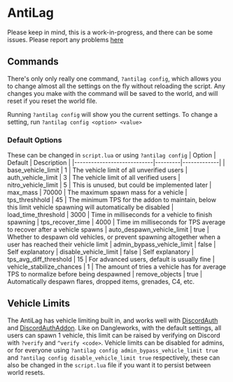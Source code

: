 # AntiLag
Please keep in mind, this is a work-in-progress, and there can be some issues. Please report any problems [here](https://github.com/Dangleworks/Antilag)
## Commands
There's only only really one command, `?antilag config`, which allows you to change almost all the settings on the fly without reloading the script. Any changes you make with the command will be saved to the world, and will reset if you reset the world file.

Running `?antilag config` will show you the current settings. To change a setting, run `?antilag config <option> <value>`

### Default Options
These can be changed in `script.lua` or using `?antilag config`
| Option                     | Default | Description |
|----------------------------|---------|-------------|
| base_vehicle_limit         | 1       | The vehicle limit of all unverified users
| auth_vehicle_limit         | 3       | The vehicle limit of all verified users
| nitro_vehicle_limit        | 5       | This is unused, but could be implemented later
| max_mass                   | 70000   | The maximum spawn mass for a vehicle
| tps_threshhold             | 45      | The minimum TPS for the addon to maintain, below this limit vehicle spawning will automatically be disabled
| load_time_threshold        | 3000    | Time in milliseconds for a vehicle to finish spawning
| tps_recover_time           | 4000    | Time im milliseconds for TPS average to recover after a vehicle spawns
| auto_despawn_vehicle_limit | true    | Whether to despawn old vehicles, or prevent spawning altogether when a user has reached their vehicle limit
| admin_bypass_vehicle_limit | false   | Self explanatory
| disable_vehicle_limit      | false   | Self explanatory
| tps_avg_diff_threshold     | 15      | For advanced users, default is usually fine
| vehicle_stabilize_chances  | 1       | The amount of tries a vehicle has for average TPS to normalize before being despawned
| remove_objects             | true    | Automatically despawn flares, dropped items, grenades, C4, etc.

## Vehicle Limits
The AntiLag has vehicle limiting built in, and works well with [DiscordAuth](https://github.com/Dangleworks/DiscordAuth) and [DiscordAuthAddon](https://github.com/Dangleworks/DiscordAuthAddon). Like on Dangleworks, with the default settings, all users can spawn 1 vehicle, this limit can be raised by verifying on Discord with `?verify` and `^verify <code>`. Vehicle limits can be disabled for admins, or for everyone using `?antilag config admin_bypass_vehicle_limit true` and `?antilag config disable_vehicle_limit true` respectively, these can also be changed in the `script.lua` file if you want it to persist between world resets.